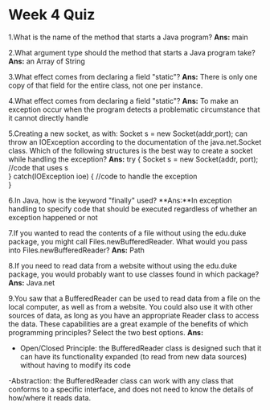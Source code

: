 # Week 4 Quiz

1.What is the name of the method that starts a Java program?
**Ans:** main

2.What argument type should the method that starts a Java program take?
**Ans:** an Array of String

3.What effect comes from declaring a field "static"?
**Ans:** There is only one copy of that field for the entire class, not one per instance.

4.What effect comes from declaring a field "static"?
**Ans:** To make an exception occur when the program detects a problematic circumstance that it cannot directly handle

5.Creating a new socket, as with: 
Socket s = new Socket(addr,port); 
can throw an IOException according to the documentation of the java.net.Socket class.
Which of the following structures is the best way to create a socket while handling the exception?
**Ans:**
try {
    Socket s = new Socket(addr, port);
    //code that uses s     
} 
catch(IOException ioe) {
    //code to handle the exception    
}

6.In Java, how is the keyword "finally" used?
**Ans:**In exception handling to specify code that should be executed regardless of whether an exception happened or not

7.If you wanted to read the contents of a file without using the edu.duke package, you might call Files.newBufferedReader.
What would you pass into Files.newBufferedReader?
**Ans:** Path

8.If you need to read data from a website without using the edu.duke package, you would probably want to use classes found in which package?
**Ans:** Java.net

9.You saw that a BufferedReader can be used to read data from a file on the local computer, as well as from a website. You could also use it with other sources of data, as long as you have an appropriate Reader class to access the data.
These capabilities are a great example of the benefits of which programming principles? Select the two best options.
**Ans:**
- Open/Closed Principle: the BufferedReader class is designed such that it can have its functionality expanded (to read from new data sources) without having to modify its code

-Abstraction: the BufferedReader class can work with any class that conforms to a specific interface, and does not need to know the details of how/where it reads data.
